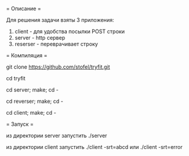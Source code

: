 = Описание =

Для решения задачи взяты 3 приложения:
1. client - для удобства посылки POST строки
2. server - http сервер
3. reserser - переврачивает строку


= Компиляция =

git clone https://github.com/stofel/tryfit.git

cd tryfit

cd server; make; cd -

cd reverser; make; cd -

cd client; make; cd -


= Запуск =

из дирeктории server запустить 
./server

из директории client запустить
./client -srt=abcd
или
./client -srt=error



